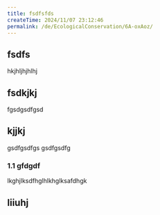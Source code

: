 ```yaml
---
title: fsdfsfds
createTime: 2024/11/07 23:12:46
permalink: /de/EcologicalConservation/6A-oxAoz/
---
```


## fsdfs
hkjhljhjhlhj
## fsdkjkj

fgsdgsdfgsd

## kjjkj

gsdfgsdfgs
gsdfgsdfg

### 1.1 gfdgdf


lkghjlksdfhglhlkhglksafdhgk

## liiuhj


